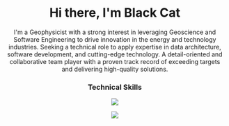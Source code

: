<h1 align="center">Hi there,
<span>I'm Black Cat</span></h1>

<p align="center"> I'm a Geophysicist with a strong interest in leveraging Geoscience and Software Engineering to drive innovation in the energy and technology industries. Seeking a technical role to apply expertise in data architecture, software development, and cutting-edge technology. A detail-oriented and collaborative team player with a proven track record of exceeding targets and delivering high-quality solutions.</p>


### <p align="center">Technical Skills</p>

<p align="center">
  <a href="https://github.com/ablaackcat">
    <img src="https://skillicons.dev/icons?i=js,mongodb,express,react,nodejs,typescript,next" />
  </a>
</p>
<p align="center">
  <a href="https://github.com/ablaackcat">
    <img src="https://skillicons.dev/icons?i=html,css,bootstrap,tailwind,figma,git,github" />
  </a>
</p>
